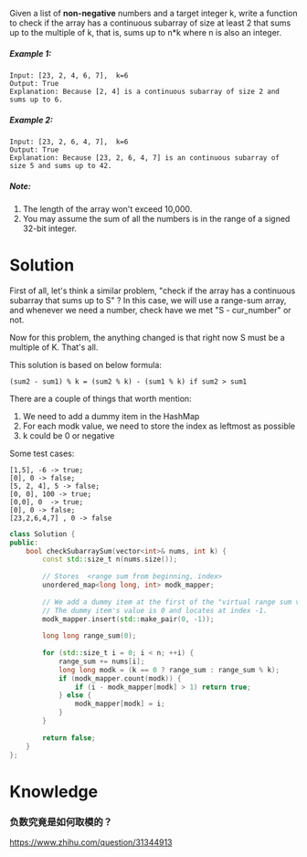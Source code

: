 Given a list of __non-negative__ numbers and a target integer k, write a function to check if the array has a continuous subarray of size at least 2 that sums up to the multiple of k, that is, sums up to n\*k where n is also an integer.

##### Example 1:

```
Input: [23, 2, 4, 6, 7],  k=6
Output: True
Explanation: Because [2, 4] is a continuous subarray of size 2 and sums up to 6.
```

##### Example 2:

```
Input: [23, 2, 6, 4, 7],  k=6
Output: True
Explanation: Because [23, 2, 6, 4, 7] is an continuous subarray of size 5 and sums up to 42.
```

##### Note:

1. The length of the array won't exceed 10,000.
2. You may assume the sum of all the numbers is in the range of a signed 32-bit integer.

# Solution

First of all, let's think a similar problem, "check if the array has a continuous subarray that sums up to S" ? In this case, we will use a range-sum array, and whenever we need a number, check have we met "S - cur_number" or not.

Now for this problem, the anything changed is that right now S must be a multiple of K. That's all.

This solution is based on below formula:

```
(sum2 - sum1) % k = (sum2 % k) - (sum1 % k) if sum2 > sum1
```

There are a couple of things that worth mention:

1. We need to add a dummy item in the HashMap
2. For each modk value, we need to store the index as leftmost as possible
3. k could be 0 or negative


Some test cases:

```
[1,5], -6 -> true;
[0], 0 -> false;
[5, 2, 4], 5 -> false;
[0, 0], 100 -> true;
[0,0], 0  -> true;
[0], 0 -> false;
[23,2,6,4,7] , 0 -> false
```

```cpp
class Solution {
public:
    bool checkSubarraySum(vector<int>& nums, int k) {
        const std::size_t n(nums.size());
        
        // Stores  <range sum from beginning, index> 
        unordered_map<long long, int> modk_mapper;
        
        // We add a dummy item at the first of the "virtual range sum vector".
        // The dummy item's value is 0 and locates at index -1.
        modk_mapper.insert(std::make_pair(0, -1));
        
        long long range_sum(0);
        
        for (std::size_t i = 0; i < n; ++i) {
            range_sum += nums[i];
            long long modk = (k == 0 ? range_sum : range_sum % k);
            if (modk_mapper.count(modk)) {
                if (i - modk_mapper[modk] > 1) return true;
            } else {
                modk_mapper[modk] = i;
            }
        }
        
        return false;
    }
};
```


# Knowledge

### 负数究竟是如何取模的？

https://www.zhihu.com/question/31344913
